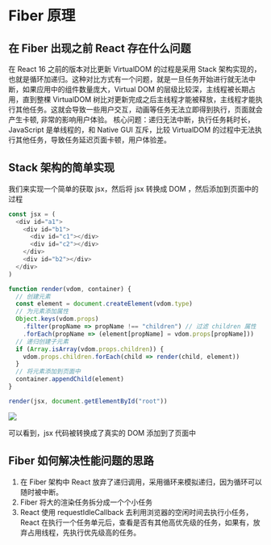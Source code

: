 # Fiber 原理

## 在 Fiber 出现之前 React 存在什么问题

在 React 16 之前的版本对比更新 VirtualDOM 的过程是采用 Stack 架构实现的，也就是循环加递归。这种对比方式有一个问题，就是一旦任务开始进行就无法中断，如果应用中的组件数量庞大，Virtual DOM 的层级比较深，主线程被长期占用，直到整棵 VirtualDOM 树比对更新完成之后主线程才能被释放，主线程才能执行其他任务。这就会导致一些用户交互，动画等任务无法立即得到执行，页面就会产生卡顿, 非常的影响用户体验。
核心问题：递归无法中断，执行任务耗时长，JavaScript 是单线程的，和 Native GUI 互斥，比较 VirtualDOM 的过程中无法执行其他任务，导致任务延迟页面卡顿，用户体验差。

## Stack 架构的简单实现

我们来实现一个简单的获取 jsx，然后将 jsx 转换成 DOM ，然后添加到页面中的过程

```js
const jsx = (
  <div id="a1">
    <div id="b1">
      <div id="c1"></div>
      <div id="c2"></div>
    </div>
    <div id="b2"></div>
  </div>
)

function render(vdom, container) {
  // 创建元素
  const element = document.createElement(vdom.type)
  // 为元素添加属性
  Object.keys(vdom.props)
    .filter(propName => propName !== "children") // 过滤 children 属性
    .forEach(propName => (element[propName] = vdom.props[propName]))
  // 递归创建子元素
  if (Array.isArray(vdom.props.children)) {
    vdom.props.children.forEach(child => render(child, element))
  }
  // 将元素添加到页面中
  container.appendChild(element)
}

render(jsx, document.getElementById("root"))
```

![](https://img2020.cnblogs.com/blog/1575596/202106/1575596-20210604083840102-1239227374.png)

可以看到，jsx 代码被转换成了真实的 DOM 添加到了页面中

## Fiber 如何解决性能问题的思路

1. 在 Fiber 架构中 React 放弃了递归调用，采用循环来模拟递归，因为循环可以随时被中断。
2. Fiber 将大的渲染任务拆分成一个个小任务
3. React 使用 requestIdleCallback 去利用浏览器的空闲时间去执行小任务，React 在执行一个任务单元后，查看是否有其他高优先级的任务，如果有，放弃占用线程，先执行优先级高的任务。


